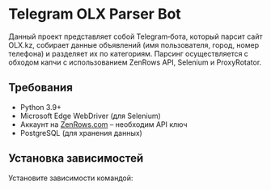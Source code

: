 # Telegram OLX Parser Bot

Данный проект представляет собой Telegram‑бота, который парсит сайт OLX.kz, собирает данные объявлений (имя пользователя, город, номер телефона) и разделяет их по категориям. Парсинг осуществляется с обходом капчи с использованием ZenRows API, Selenium и ProxyRotator.

## Требования

- Python 3.9+
- Microsoft Edge WebDriver (для Selenium)
- Аккаунт на [ZenRows.com](https://www.zenrows.com) – необходим API ключ
- PostgreSQL (для хранения данных)

## Установка зависимостей

Установите зависимости командой:
